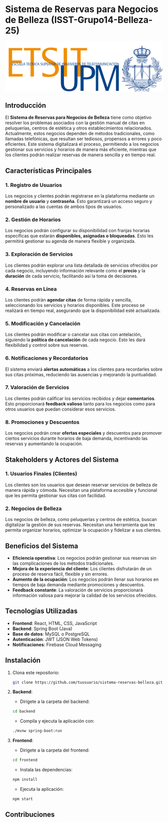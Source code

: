 # Sistema de Reservas para Negocios de Belleza (ISST-Grupo14-Belleza-25)
![Logo UPM](./frontend/src/assets/LOGO_ESCUELA.png)
## Introducción

El **Sistema de Reservas para Negocios de Belleza** tiene como objetivo resolver los problemas asociados con la gestión manual de citas en peluquerías, centros de estética y otros establecimientos relacionados. Actualmente, estos negocios dependen de métodos tradicionales, como llamadas telefónicas, que resultan ser tediosos, propensos a errores y poco eficientes. Este sistema digitalizará el proceso, permitiendo a los negocios gestionar sus servicios y horarios de manera más eficiente, mientras que los clientes podrán realizar reservas de manera sencilla y en tiempo real.

## Características Principales

### 1. **Registro de Usuarios**
Los negocios y clientes podrán registrarse en la plataforma mediante un **nombre de usuario** y **contraseña**. Esto garantizará un acceso seguro y personalizado a las cuentas de ambos tipos de usuarios.

### 2. **Gestión de Horarios**
Los negocios podrán configurar su disponibilidad con franjas horarias específicas que estarán **disponibles, asignadas o bloqueadas**. Esto les permitirá gestionar su agenda de manera flexible y organizada.

### 3. **Exploración de Servicios**
Los clientes podrán explorar una lista detallada de servicios ofrecidos por cada negocio, incluyendo información relevante como el **precio** y la **duración** de cada servicio, facilitando así la toma de decisiones.

### 4. **Reservas en Línea**
Los clientes podrán **agendar citas** de forma rápida y sencilla, seleccionando los servicios y horarios disponibles. Este proceso se realizará en tiempo real, asegurando que la disponibilidad esté actualizada.

### 5. **Modificación y Cancelación**
Los clientes podrán modificar o cancelar sus citas con antelación, siguiendo la **política de cancelación** de cada negocio. Esto les dará flexibilidad y control sobre sus reservas.

### 6. **Notificaciones y Recordatorios**
El sistema enviará **alertas automáticas** a los clientes para recordarles sobre sus citas próximas, reduciendo las ausencias y mejorando la puntualidad.

### 7. **Valoración de Servicios**
Los clientes podrán calificar los servicios recibidos y dejar **comentarios**. Esto proporcionará **feedback valioso** tanto para los negocios como para otros usuarios que puedan considerar esos servicios.

### 8. **Promociones y Descuentos**
Los negocios podrán crear **ofertas especiales** y descuentos para promover ciertos servicios durante horarios de baja demanda, incentivando las reservas y aumentando la ocupación.

## Stakeholders y Actores del Sistema

### 1. **Usuarios Finales (Clientes)**
Los clientes son los usuarios que desean reservar servicios de belleza de manera rápida y cómoda. Necesitan una plataforma accesible y funcional que les permita gestionar sus citas con facilidad.

### 2. **Negocios de Belleza**
Los negocios de belleza, como peluquerías y centros de estética, buscan digitalizar la gestión de sus reservas. Necesitan una herramienta que les permita organizar horarios, optimizar la ocupación y fidelizar a sus clientes.

## Beneficios del Sistema

- **Eficiencia operativa**: Los negocios podrán gestionar sus reservas sin las complicaciones de los métodos tradicionales.
- **Mejora de la experiencia del cliente**: Los clientes disfrutarán de un proceso de reserva fácil, flexible y sin errores.
- **Aumento de la ocupación**: Los negocios podrán llenar sus horarios en tiempos de baja demanda mediante promociones y descuentos.
- **Feedback constante**: La valoración de servicios proporcionará información valiosa para mejorar la calidad de los servicios ofrecidos.

## Tecnologías Utilizadas

- **Frontend**: React, HTML, CSS, JavaScript
- **Backend**: Spring Boot (Java)
- **Base de datos**: MySQL o PostgreSQL
- **Autenticación**: JWT (JSON Web Tokens)
- **Notificaciones**: Firebase Cloud Messaging

## Instalación

1. Clona este repositorio:
    ```bash
    git clone https://github.com/tuusuario/sistema-reservas-belleza.git
    ```

2. **Backend**:
    - Dirígete a la carpeta del backend:
    ```bash
    cd backend
    ```
    - Compila y ejecuta la aplicación con:
    ```bash
    ./mvnw spring-boot:run
    ```

3. **Frontend**:
    - Dirígete a la carpeta del frontend:
    ```bash
    cd frontend
    ```
    - Instala las dependencias:
    ```bash
    npm install
    ```
    - Ejecuta la aplicación:
    ```bash
    npm start
    ```

## Contribuciones
